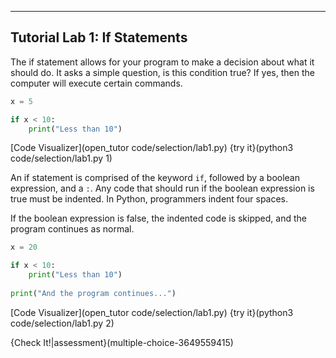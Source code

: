 ----------

## Tutorial Lab 1: If Statements

The if statement allows for your program to make a decision about what it should do. It asks a simple question, is this condition true? If yes, then the computer will execute certain commands.

```python
x = 5

if x < 10:
    print("Less than 10")
```

[Code Visualizer](open_tutor code/selection/lab1.py)
{try it}(python3 code/selection/lab1.py 1)

An if statement is comprised of the keyword `if`, followed by a boolean expression, and a `:`. Any code that should run if the boolean expression is true must be indented. In Python, programmers indent four spaces.

If the boolean expression is false, the indented code is skipped, and the program continues as normal.

```python
x = 20

if x < 10:
    print("Less than 10")
    
print("And the program continues...")
```

[Code Visualizer](open_tutor code/selection/lab1.py)
{try it}(python3 code/selection/lab1.py 2)

{Check It!|assessment}(multiple-choice-3649559415)